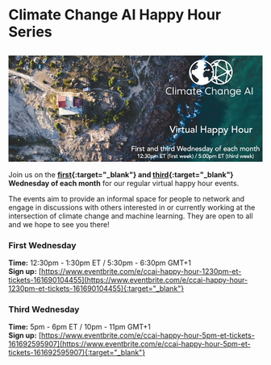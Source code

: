 # Climate Change AI Happy Hour Series

<h2 id='next-event'></h2>

<img src="/images/happy_hour_banner_cropped.jpg" alt="Banner for CCAI happy hour">

Join us on the **[first](https://www.eventbrite.com/e/ccai-happy-hour-1230pm-et-tickets-161690104455){:target="_blank"} and [third](https://www.eventbrite.com/e/ccai-happy-hour-5pm-et-tickets-161692595907){:target="_blank"} Wednesday of each month** for our regular virtual happy hour events. 

The events aim to provide an informal space for people to network and engage in discussions with others interested in or currently working at the intersection of climate change and machine learning. They are open to all and we hope to see you there!

### First Wednesday
**Time:** 12:30pm - 1:30pm ET / 5:30pm - 6:30pm GMT+1 <br>
**Sign up:** [https://www.eventbrite.com/e/ccai-happy-hour-1230pm-et-tickets-161690104455](https://www.eventbrite.com/e/ccai-happy-hour-1230pm-et-tickets-161690104455){:target="_blank"}

### Third Wednesday
**Time:** 5pm - 6pm ET / 10pm - 11pm GMT+1 <br>
**Sign up:** [https://www.eventbrite.com/e/ccai-happy-hour-5pm-et-tickets-161692595907](https://www.eventbrite.com/e/ccai-happy-hour-5pm-et-tickets-161692595907){:target="_blank"}

<script src="https://cdn.jsdelivr.net/npm/luxon@1.23.0/build/global/luxon.min.js"></script>
<script>
$(document).ready(function() {
  const DateTime = luxon.DateTime;

  const today = DateTime.local().startOf('day');

  const firstOfThisMonth = today.startOf('month');
  const firstOfNextMonth = firstOfThisMonth.plus({ months: 1 });

  const wednesdaysThisMonth = [];
  let t = firstOfThisMonth;
  while (t < firstOfNextMonth) {
    if (t.weekday == 3) {
        wednesdaysThisMonth.push(t);
    }
    t = t.plus({ days: 1 });
  }

  const wednesdaysNextMonth = [];
  while (true) {
    if (t.weekday == 3) {
        wednesdaysNextMonth.push(t);
        break;
    }
    t = t.plus({ days: 1 });
  }

  function easternTime(hour, minute, date) {
    return DateTime.fromObject({
        year: date.year,
        month: date.month,
        day: date.day,
        hour: hour,
        minute: minute
    }, {
        zone: 'America/New_York'
    });
  }

  const firstWedsThisMonth = easternTime(12, 30, wednesdaysThisMonth[0]);
  const thirdWedsThisMonth = easternTime(17,  0, wednesdaysThisMonth[2]);
  const firstWedsNextMonth = easternTime(12, 30, wednesdaysNextMonth[0]);

  let startTime;

  if (today <= firstWedsThisMonth) {
    startTime = firstWedsThisMonth;
  } else if (today <= thirdWedsThisMonth) {
    startTime = thirdWedsThisMonth;
  } else {
    startTime = firstWedsNextMonth;
  }

  const endTime = startTime.plus({ hours: 1 });

  const dateString = `Wed ${startTime.toFormat('d LLLL')}`;

  function formatTime(t) {
    return t.toFormat('h:mma').toLowerCase()
  }

  function formatRange(t1, t2) {
    return `${formatTime(t1)} - ${formatTime(t2)} ${t1.toFormat("ZZZZ")}`;
  }

  const localTZ = DateTime.local().zoneName;
  let timeString = formatRange(startTime, endTime);

  if (localTZ != startTime.zoneName) {
    timeString += " / ";
    timeString += formatRange(
        startTime.setZone(localTZ),
        endTime.setZone(localTZ)
    );
  }

  $('#next-event').text(`Next event: ${dateString} @ ${timeString} (signup link below)`);
});
</script>
